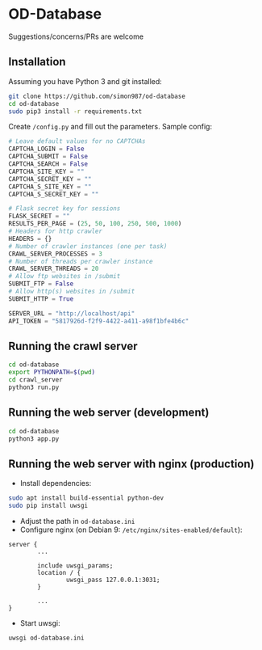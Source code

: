 # OD-Database

Suggestions/concerns/PRs are welcome

## Installation
Assuming you have Python 3 and git installed:
```bash
git clone https://github.com/simon987/od-database
cd od-database
sudo pip3 install -r requirements.txt
```
Create `/config.py` and fill out the parameters. Sample config:
```python
# Leave default values for no CAPTCHAs
CAPTCHA_LOGIN = False
CAPTCHA_SUBMIT = False
CAPTCHA_SEARCH = False
CAPTCHA_SITE_KEY = ""
CAPTCHA_SECRET_KEY = ""
CAPTCHA_S_SITE_KEY = ""
CAPTCHA_S_SECRET_KEY = ""

# Flask secret key for sessions
FLASK_SECRET = ""
RESULTS_PER_PAGE = (25, 50, 100, 250, 500, 1000)
# Headers for http crawler
HEADERS = {}
# Number of crawler instances (one per task)
CRAWL_SERVER_PROCESSES = 3
# Number of threads per crawler instance
CRAWL_SERVER_THREADS = 20
# Allow ftp websites in /submit
SUBMIT_FTP = False
# Allow http(s) websites in /submit
SUBMIT_HTTP = True

SERVER_URL = "http://localhost/api"
API_TOKEN = "5817926d-f2f9-4422-a411-a98f1bfe4b6c"
```

## Running the crawl server
```bash
cd od-database
export PYTHONPATH=$(pwd)
cd crawl_server
python3 run.py
```
## Running the web server (development)
```bash
cd od-database
python3 app.py
```

## Running the web server with nginx (production)
* Install dependencies:
```bash
sudo apt install build-essential python-dev
sudo pip install uwsgi
```
* Adjust the path in `od-database.ini`
* Configure nginx (on Debian 9: `/etc/nginx/sites-enabled/default`):
```nginx
server {
        ...

        include uwsgi_params;
        location / {
                uwsgi_pass 127.0.0.1:3031;
        }
        
        ...
}
```
* Start uwsgi:
```bash
uwsgi od-database.ini
```

